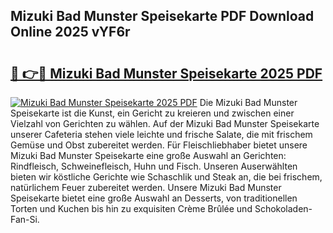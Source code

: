 ## Mizuki Bad Munster Speisekarte PDF Download Online 2025 vYF6r

# <h2><a href="http://gcb9m2.nevu.top/?p=Mizuki+Bad+Munster+Speisekarte">🔗 👉🔴 Mizuki Bad Munster Speisekarte 2025 PDF</a></h2>

[![Mizuki Bad Munster Speisekarte 2025 PDF](https://i.imgur.com/dBaPXMq.png)](http://gcb9m2.nevu.top/?p=Mizuki+Bad+Munster+Speisekarte)
Die Mizuki Bad Munster Speisekarte ist die Kunst, ein Gericht zu kreieren und zwischen einer Vielzahl von Gerichten zu wählen. Auf der Mizuki Bad Munster Speisekarte unserer Cafeteria stehen viele leichte und frische Salate, die mit frischem Gemüse und Obst zubereitet werden. Für Fleischliebhaber bietet unsere Mizuki Bad Munster Speisekarte eine große Auswahl an Gerichten: Rindfleisch, Schweinefleisch, Huhn und Fisch. Unseren Auserwählten bieten wir köstliche Gerichte wie Schaschlik und Steak an, die bei frischem, natürlichem Feuer zubereitet werden. Unsere Mizuki Bad Munster Speisekarte bietet eine große Auswahl an Desserts, von traditionellen Torten und Kuchen bis hin zu exquisiten Crème Brûlée und Schokoladen-Fan-Si.
